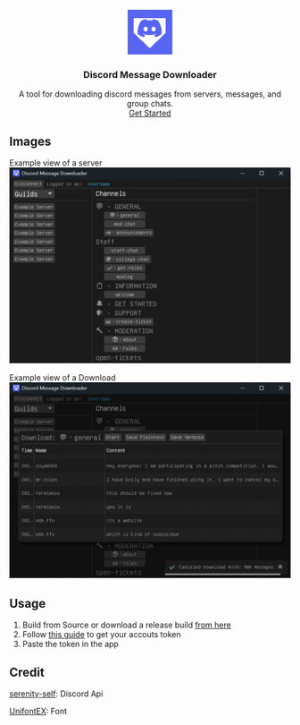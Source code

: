 

<br />
<div align="center">
  <a href="hhttps://github.com/AugustUu/discord_message_downloader">
    <img src="assets/icon.png" alt="Logo" width="80" height="80">
  </a>

  <h3 align="center">Discord Message Downloader</h3>

  <p align="center">
    A tool for downloading discord messages from servers, messages, and group chats.
    <br />
    <a href="#usage">Get Started</a>
  </p>
</div>

## Images
Example view of a server
![Product Name Screen Shot][example_server]

Example view of a Download
![Product Name Screen Shot][example_download]

## Usage
1. Build from Source or download a release build [from here][releases]
2. Follow [this guide][token_guide] to get your accouts token
3. Paste the token in the app


## Credit
[serenity-self][serenity]: Discord Api

[UnifontEX][UnifontExtended]: Font

[example_server]: assets/example_server.png
[example_download]: assets/example_download.png
[releases]: https://github.com/AugustUu/discord_message_downloader/releases
[token_guide]: https://gist.github.com/XielQs/90ab13b0c61c6888dae329199ea6aff3
[serenity]: https://github.com/nshout/serenity-self
[UnifontExtended]: https://github.com/stgiga/UnifontEX
